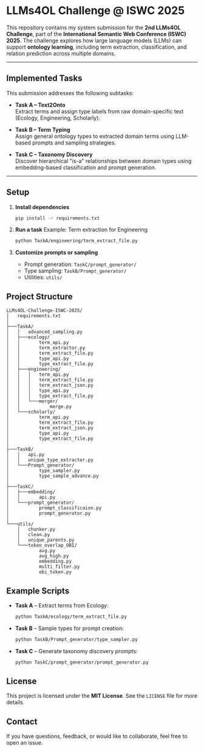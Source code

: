 # LLMs4OL Challenge @ ISWC 2025

This repository contains my system submission for the **2nd LLMs4OL Challenge**, part of the **International Semantic Web Conference (ISWC) 2025**. The challenge explores how large language models (LLMs) can support **ontology learning**, including term extraction, classification, and relation prediction across multiple domains.

---

## Implemented Tasks

This submission addresses the following subtasks:

- **Task A – Text2Onto**  
  Extract terms and assign type labels from raw domain-specific text (Ecology, Engineering, Scholarly).
  
- **Task B – Term Typing**  
  Assign general ontology types to extracted domain terms using LLM-based prompts and sampling strategies.
  
- **Task C – Taxonomy Discovery**  
  Discover hierarchical "is-a" relationships between domain types using embedding-based classification and prompt generation.

---

## Setup

1. **Install dependencies**
   ```bash
   pip install -r requirements.txt
   ```

2. **Run a task** Example: Term extraction for Engineering
   ```bash
   python TaskA/engineering/term_extract_file.py
   ```

3. **Customize prompts or sampling**
   - Prompt generation: `TaskC/prompt_generator/`
   - Type sampling: `TaskB/Prompt_generator/`
   - Utilities: `utils/`

## Project Structure

```
LLMs4OL-Challenge-ISWC-2025/
│   requirements.txt
│
├───TaskA/
│   │   advanced_sampling.py
│   ├───ecology/
│   │       term_api.py
│   │       term_extractor.py
│   │       term_extract_file.py
│   │       type_api.py
│   │       type_extract_file.py
│   ├───engineering/
│   │   │   term_api.py
│   │   │   term_extract_file.py
│   │   │   term_extract_json.py
│   │   │   type_api.py
│   │   │   type_extract_file.py
│   │   └───merger/
│   │           merge.py
│   └───scholarly/
│           term_api.py
│           term_extract_file.py
│           term_extract_json.py
│           type_api.py
│           type_extract_file.py
│
├───TaskB/
│   │   api.py
│   │   unique_type_extractor.py
│   └───Prompt_generator/
│           type_sampler.py
│           type_sample_advance.py
│
├───TaskC/
│   ├───embedding/
│   │       api.py
│   └───prompt_generator/
│           prompt_classificaion.py
│           prompt_generator.py
│
└───utils/
    │   chunker.py
    │   clean.py
    │   unique_parents.py
    └───token_overlap_OBI/
            avg.py
            avg_high.py
            embedding.py
            multi_filter.py
            obi_token.py
```

## Example Scripts

- **Task A** – Extract terms from Ecology:
  ```bash
  python TaskA/ecology/term_extract_file.py
  ```

- **Task B** – Sample types for prompt creation:
  ```bash
  python TaskB/Prompt_generator/type_sampler.py
  ```

- **Task C** – Generate taxonomy discovery prompts:
  ```bash
  python TaskC/prompt_generator/prompt_generator.py
  ```

## License

This project is licensed under the **MIT License**. See the `LICENSE` file for more details.

## Contact

If you have questions, feedback, or would like to collaborate, feel free to open an issue.


